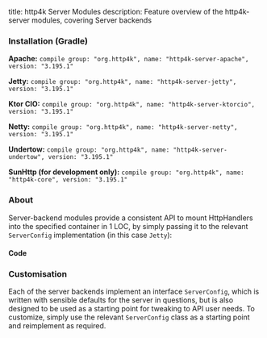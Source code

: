 title: http4k Server Modules
description: Feature overview of the http4k-server modules, covering Server backends

### Installation (Gradle)
**Apache:** ```compile group: "org.http4k", name: "http4k-server-apache", version: "3.195.1"```

**Jetty:** ```compile group: "org.http4k", name: "http4k-server-jetty", version: "3.195.1"```

**Ktor CIO:** ```compile group: "org.http4k", name: "http4k-server-ktorcio", version: "3.195.1"```

**Netty:** ```compile group: "org.http4k", name: "http4k-server-netty", version: "3.195.1"```

**Undertow:** ```compile group: "org.http4k", name: "http4k-server-undertow", version: "3.195.1"```

**SunHttp (for development only):** ```compile group: "org.http4k", name: "http4k-core", version: "3.195.1"```

### About
Server-backend modules provide a consistent API to mount HttpHandlers into the specified container in 1 LOC, by 
simply passing it to the relevant `ServerConfig` implementation (in this case `Jetty`):

#### Code [<img class="octocat"/>](https://github.com/http4k/http4k/blob/master/src/docs/guide/modules/servers/example_http.kt)
<script src="https://gist-it.appspot.com/https://github.com/http4k/http4k/blob/master/src/docs/guide/modules/servers/example_http.kt"></script>

### Customisation
Each of the server backends implement an interface `ServerConfig`, which is written with sensible defaults for the server in questions, 
but is also designed to be used as a starting point for tweaking to API user needs. To customize, simply use the relevant `ServerConfig` 
class as a starting point and reimplement as required.
